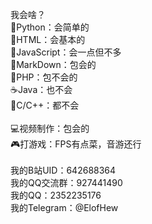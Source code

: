 我会啥？<br>
🐍Python：会简单的<br>
📕HTML：会基本的<br>
🔑JavaScript：会一点但不多<br>
📜MarkDown：包会的<br>
🐘PHP：包不会的<br>
☕Java：也不会<br>
🌿C/C++：都不会<br>
<br>
💻视频制作：包会的<br>
🎮打游戏：FPS有点菜，音游还行<br>
<br>
我的B站UID：642688364<br>
我的QQ交流群：927441490<br>
我的QQ：2352235176<br>
我的Telegram：@ElofHew<br>
<br>
